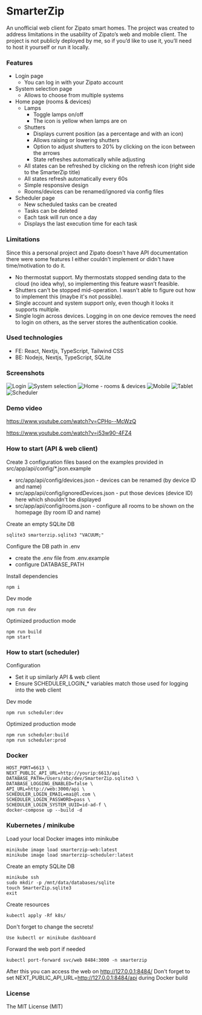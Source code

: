 # SmarterZip

An unofficial web client for Zipato smart homes. The project was created to address limitations in the usability of Zipato’s web and mobile client.
The project is not publicly deployed by me, so if you’d like to use it, you’ll need to host it yourself or run it locally.

### Features

- Login page
  - You can log in with your Zipato account
- System selection page
  - Allows to choose from multiple systems
- Home page (rooms & devices)
  - Lamps
    - Toggle lamps on/off
    - The icon is yellow when lamps are on
  - Shutters
    - Displays current position (as a percentage and with an icon)
    - Allows raising or lowering shutters
    - Option to adjust shutters to 20% by clicking on the icon between the arrows
    - State refreshes automatically while adjusting
  - All states can be refreshed by clicking on the refresh icon (right side to the SmarterZip title)
  - All states refresh automatically every 60s
  - Simple responsive design
  - Rooms/devices can be renamed/ignored via config files
- Scheduler page
  - New scheduled tasks can be created
  - Tasks can be deleted
  - Each task will run once a day
  - Displays the last execution time for each task

### Limitations

Since this a personal project and Zipato doesn't have API documentation there were some features I either couldn't implement or didn't have time/motivation to do it.

- No thermostat support. My thermostats stopped sending data to the cloud (no idea why), so implementing this feature wasn’t feasible.
- Shutters can't be stopped mid-operation. I wasn't able to figure out how to implement this (maybe it's not possible).
- Single account and system support only, even though it looks it supports multiple.
- Single login across devices. Logging in on one device removes the need to login on others, as the server stores the authentication cookie.

### Used technologies

- FE: React, Nextjs, TypeScript, Tailwind CSS
- BE: Nodejs, Nextjs, TypeScript, SQLite

### Screenshots

![Login](1.png)
![System selection](2.png)
![Home - rooms & devices](3.png)
![Mobile](4.png)
![Tablet](5.png)
![Scheduler](6.png)

### Demo video

https://www.youtube.com/watch?v=CPHo--McWzQ

https://www.youtube.com/watch?v=i53w90-4FZ4

### How to start (API & web client)

Create 3 configuration files based on the examples provided in src/app/api/config/\*.json.example

- src/app/api/config/devices.json - devices can be renamed (by device ID and name)
- src/app/api/config/ignoredDevices.json - put those devices (device ID) here which shouldn't be displayed
- src/app/api/config/rooms.json - configure all rooms to be shown on the homepage (by room ID and name)

Create an empty SQLite DB

```
sqlite3 smarterzip.sqlite3 "VACUUM;"
```

Configure the DB path in .env

- create the .env file from .env.example
- configure DATABASE_PATH

Install dependencies

```
npm i
```

Dev mode

```
npm run dev
```

Optimized production mode

```
npm run build
npm start
```

### How to start (scheduler)

Configuration

- Set it up similarly API & web client
- Ensure SCHEDULER_LOGIN\_\* variables match those used for logging into the web client

Dev mode

```
npm run scheduler:dev
```

Optimized production mode

```
npm run scheduler:build
npm run scheduler:prod
```

### Docker

```
HOST_PORT=6613 \
NEXT_PUBLIC_API_URL=http://yourip:6613/api
DATABASE_PATH=/Users/abc/dev/SmarterZip.sqlite3 \
DATABASE_LOGGING_ENABLED=false \
API_URL=http://web:3000/api \
SCHEDULER_LOGIN_EMAIL=mai@l.com \
SCHEDULER_LOGIN_PASSWORD=pass \
SCHEDULER_LOGIN_SYSTEM_UUID=id-ad-f \
docker-compose up --build -d
```

### Kubernetes / minikube

Load your local Docker images into minikube

```
minikube image load smarterzip-web:latest
minikube image load smarterzip-scheduler:latest
```

Create an empty SQLite DB

```
minikube ssh
sudo mkdir -p /mnt/data/databases/sqlite
touch SmarterZip.sqlite3
exit
```

Create resources

```
kubectl apply -Rf k8s/
```

Don't forget to change the secrets!

```
Use kubectl or minikube dashboard
```

Forward the web port if needed

```
kubectl port-forward svc/web 8484:3000 -n smarterzip
```

After this you can access the web on http://127.0.0.1:8484/
Don't forget to set NEXT_PUBLIC_API_URL=http://127.0.0.1:8484/api during Docker build

### License

The MIT License (MIT)
